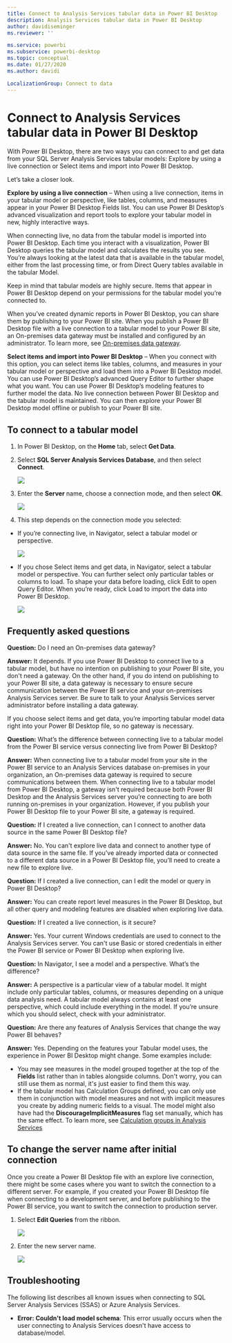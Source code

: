 ```yaml
---
title: Connect to Analysis Services tabular data in Power BI Desktop
description: Analysis Services tabular data in Power BI Desktop
author: davidiseminger
ms.reviewer: ''

ms.service: powerbi
ms.subservice: powerbi-desktop
ms.topic: conceptual
ms.date: 01/27/2020
ms.author: davidi

LocalizationGroup: Connect to data
---
```

# Connect to Analysis Services tabular data in Power BI Desktop
With Power BI Desktop, there are two ways you can connect to and get data from your SQL Server Analysis Services tabular models: Explore by using a live connection or Select items and import into Power BI Desktop.

Let’s take a closer look.

**Explore by using a live connection** – When using a live connection, items in your tabular model or perspective, like tables, columns, and measures appear in your Power BI Desktop Fields list. You can use Power BI Desktop’s advanced visualization and report tools to explore your tabular model in new, highly interactive ways.

When connecting live, no data from the tabular model is imported into Power BI Desktop. Each time you interact with a visualization, Power BI Desktop queries the tabular model and calculates the results you see. You’re always looking at the latest data that is available in the tabular model, either from the last processing time, or from Direct Query tables available in the tabular Model. 

Keep in mind that tabular models are highly secure. Items that appear in Power BI Desktop depend on your permissions for the tabular model you’re connected to.

When you’ve created dynamic reports in Power BI Desktop, you can share them by publishing to your Power BI site. When you publish a Power BI Desktop file with a live connection to a tabular model to your Power BI site, an On-premises data gateway must be installed and configured by an administrator. To learn more, see [On-premises data gateway](service-gateway-onprem.md).

**Select items and import into Power BI Desktop** – When you connect with this option, you can select items like tables, columns, and measures in your tabular model or perspective and load them into a Power BI Desktop model. You can use Power BI Desktop’s advanced Query Editor to further shape what you want. You can use Power BI Desktop’s modeling features to further model the data. No live connection between Power BI Desktop and the tabular model is maintained. You can then explore your Power BI Desktop model offline or publish to your Power BI site.

## To connect to a tabular model
1. In Power BI Desktop, on the **Home** tab, select **Get Data**.
   
1. Select **SQL Server Analysis Services Database**, and then select **Connect**.
   
   ![](media/desktop-analysis-services-tabular-data/pbid_sqlas_getdata_as.png)
3. Enter the **Server** name, choose a connection mode, and then select **OK**.
   
   ![](media/desktop-analysis-services-tabular-data/pbid_sqlas_getdata_as_server.png)
4. This step depends on the connection mode you selected:

* If you’re connecting live, in Navigator, select a tabular model or perspective.
  
  ![](media/desktop-analysis-services-tabular-data/pbid_sqlas_getdata_as_live.png)
* If you chose Select items and get data, in Navigator, select a tabular model or perspective. You can further select only particular tables or columns to load. To shape your data before loading, click Edit to open Query Editor. When you’re ready, click Load to import the data into Power BI Desktop.

  ![](media/desktop-analysis-services-tabular-data/pbid_sqlas_getdata_as_select.png)

## Frequently asked questions
**Question:** Do I need an On-premises data gateway?

**Answer:** It depends. If you use Power BI Desktop to connect live to a tabular model, but have no intention on publishing to your Power BI site, you don't need a gateway. On the other hand, if you do intend on publishing to your Power BI site, a data gateway is necessary to ensure secure communication between the Power BI service and your on-premises Analysis Services server. Be sure to talk to your Analysis Services server administrator before installing a data gateway.

If you choose select items and get data, you’re importing tabular model data right into your Power BI Desktop file, so no gateway is necessary.

**Question:** What’s the difference between connecting live to a tabular model from the Power BI service versus connecting live from Power BI Desktop?

**Answer:** When connecting live to a tabular model from your site in the Power BI service to an Analysis Services database on-premises in your organization, an On-premises data gateway is required to secure communications between them. When connecting live to a tabular model from Power BI Desktop, a gateway isn't required because both Power BI Desktop and the Analysis Services server you’re connecting to are both running on-premises in your organization. However, if you publish your Power BI Desktop file to your Power BI site, a gateway is required.

**Question:** If I created a live connection, can I connect to another data source in the same Power BI Desktop file?

**Answer:** No. You can't explore live data and connect to another type of data source in the same file. If you’ve already imported data or connected to a different data source in a Power BI Desktop file, you’ll need to create a new file to explore live.

**Question:** If I created a live connection, can I edit the model or query in Power BI Desktop?

**Answer:** You can create report level measures in the Power BI Desktop, but all other query and modeling features are disabled when exploring live data.

**Question:** If I created a live connection, is it secure?

**Answer:** Yes. Your current Windows credentials are used to connect to the Analysis Services server. You can't use Basic or stored credentials in either the Power BI service or Power BI Desktop when exploring live.

**Question:** In Navigator, I see a model and a perspective. What’s the difference?

**Answer:** A perspective is a particular view of a tabular model. It might include only particular tables, columns, or measures depending on a unique data analysis need. A tabular model always contains at least one perspective, which could include everything in the model. If you’re unsure which you should select, check with your administrator.

**Question:** Are there any features of Analysis Services that change the way Power BI behaves?

**Answer:** Yes. Depending on the features your Tabular model uses, the experience in Power BI Desktop might change. Some examples include:
* You may see measures in the model grouped together at the top of the **Fields** list rather than in tables alongside columns. Don't worry, you can still use them as normal, it's just easier to find them this way.
* If the tabular model has Calculation Groups defined, you can only use them in conjunction with model measures and not with implicit measures you create by adding numeric fields to a visual. The model might also have had the **DiscourageImplicitMeasures** flag set manually, which has the same effect. To learn more, see [Calculation groups in Analysis Services](https://docs.microsoft.com/analysis-services/tabular-models/calculation-groups#benefits)

## To change the server name after initial connection
Once you create a Power BI Desktop file with an explore live connection, there might be some cases where you want to switch the connection to a different server. For example, if you created your Power BI Desktop file when connecting to a development server, and before publishing to the Power BI service, you want to switch the connection to production server.

1. Select **Edit Queries** from the ribbon.
   
   ![](media/desktop-analysis-services-tabular-data/pbid_sqlas_chname_editquery.png)
2. Enter the new server name.
   
   ![](media/desktop-analysis-services-tabular-data/pbid_sqlas_chname_dialog.png)
   
   
## Troubleshooting 
The following list describes all known issues when connecting to SQL Server Analysis Services (SSAS) or Azure Analysis Services. 

* **Error: Couldn't load model schema**: This error usually occurs when the user connecting to Analysis Services doesn't have access to database/model.

